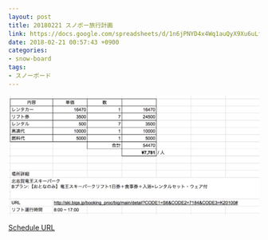 ```yaml
---
layout: post
title: 20180221 スノボー旅行計画
link: https://docs.google.com/spreadsheets/d/1n6jPNYD4x4Wq1auQyX9Xu6uLfdhF3-byeKeBlqzRvzE/edit#gid=0
date: 2018-02-21 00:57:43 +0900
categories:
- snow-board
tags:
- スノーボード
---
```


![Caption](/assets/images/20180221/calc.png)

[Schedule URL](https://docs.google.com/spreadsheets/d/1n6jPNYD4x4Wq1auQyX9Xu6uLfdhF3-byeKeBlqzRvzE/edit#gid=0)

